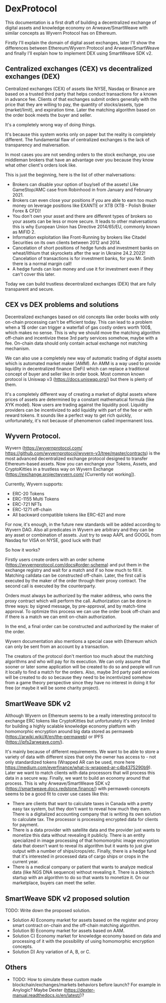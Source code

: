 # DexProtocol
This documentation is a first draft of building a decentralized exchange of digital assets and knowledge economy on Arweave/SmartWeave with similar concepts as Wyvern Protocol has on Ethereum.

Firstly I'll explain the domain of digital asset exchanges, later I'll show the differences between Ethereum/Wyvern Protocol and Arweave/SmartWeave and finally I'll explain how to implement DEX using SmartWeave SDK v2.

## Centralized exchanges (CEX) vs decentralized exchanges (DEX)
Centralized exchanges (CEX) of assets like NYSE, Nasdaq or Binance are based on a trusted third party that helps conduct transactions for a known in advance fee. Clients of that exchanges submit orders generally with the price that they are willing to pay, the quantity of stocks/assets, type (market/limit), and expiration time. Later the matching algorithm based on the order book meets the buyer and seller.

It's a completely wrong way of doing things.

It's because this system works only on paper but the reality is completely different. The fundamental flaw of centralized exchanges is the lack of transparency and malversation.

In most cases you are not sending orders to the stock exchange, you use middleman brokers that have an advantage over you because they know what other client's orders look like.

This is just the beginning, here is the list of other malversations:
- Brokers can disable your option of buy/sell of the assets! Like GameStop/AMC case from Robinhood in from January and February 2021.
- Brokers can even close your positions if you are able to earn too much money on leverage positions like EXANTE or XTB (XTB - Polish Broker Forex & CFD)!
- You don't own your asset and there are different types of brokers so your assets can be less or more secure. It leads to other malversations this is why European Union has Directive 2014/65/EU, commonly known as MiFID 2.
- Information exploitation like Front-Running by brokers like Citadel Securities on its own clients between 2012 and 2014.
- Cancelation of short positions of hedge funds and investment banks on wheat/lithium that skyrockets after the war in Ukraine 24.2.2022! Cancelation of transactions is for investment banks, for you Mr. Smith there is a normal margin call!
- A hedge funds can loan money and use it for investment even if they can't cover this later.

Today we can build trustless decentralized exchanges (DEX) that are fully transparent and secure.

## CEX vs DEX problems and solutions
Decentralized exchanges based on old concepts like order books with only on-chain processing can't be efficient today. This can lead to a problem when a 1$ order can trigger a waterfall of gas costly orders worth 100$, which makes no sense. This is why we should move the matching algorithm off-chain and incentivize these 3rd party services somehow, maybe with a fee. On-chain data should only contain actual exchange not matching mechanism.

We can also use a completely new way of automatic trading of digital assets which is automated market maker (AMM). An AMM is a way used to provide liquidity in decentralized finance (DeFi) which can replace a traditional concept of buyer and seller like in order book. Most common known protocol is Uniswap v3 (https://docs.uniswap.org/) but there is plenty of them.

It's a completely different way of creating a market of digital assets where prices of assets are determined by a constant mathematical formula (like XYK model). Now users are trading against the liquidity pool. Liquidity providers can be incentivized to add liquidity with part of the fee or with reward tokens. It sounds like a perfect way to get rich quickly, unfortunately, it's not because of phenomenon called impermanent loss.

## Wyvern Protocol.

Wyvern (https://wyvernprotocol.com/ https://github.com/wyvernprotocol/wyvern-v3/tree/master/contracts) is the most advanced decentralized exchange protocol designed to transfer Ethereum-based assets. Now you can exchange your Tokens, Assets, and CryptoKitties in a trustless way on Wyvern Exchange (https://exchange.projectwyvern.com/ [Currently not working]).

Currently, Wyvern supports:
- ERC-20 Tokens
- ERC-1155 Multi Tokens
- ERC-721 NFTs
- ERC-1271 off-chain
- All backward compatible tokens like ERC-621 and more

For now, it's enough, in the future new standards will be added according to Wyvern DAO. Also all predicates in Wyvern are arbitrary and they can be any asset or combination of assets. Just try to swap AAPL and GOOGL from Nasdaq for VISA on NYSE, good luck with that!

So how it works?

Firstly users create orders with an order scheme (https://wyvernprotocol.com/docs#order-schema) and put them in the exchange registry and wait for a match and if so how much to fill it. Matching calldata can be constructed off-chain. Later, the first call is executed by the maker of the order through their proxy contract. The second call is executed by the counterparty.

Orders must always be authorized by the maker address, who owns the proxy contract which will perform the call. Authorization can be done in three ways: by signed message, by pre-approval, and by match-time approval. To optimize this process we can use the order book off-chain and if there is a match we can emit on-chain authorization.

In the end, a final order can be constructed and authorized by the maker of the order.

Wyvern documentation also mentions a special case with Ethereum which can only be sent from an account by a transaction.

The creators of the protocol don't mention too much about the matching algorithms and who will pay for its execution. We can only assume that sooner or later some application will be created to do so and people will run it locally to find a match for the orders. Also, maybe 3rd party paid services will be created to do so because they need to be incentivized somehow from a game theory perspective since they have no interest in doing it for free (or maybe it will be some charity project).

## SmartWeave SDK v2
Although Wyvern on Ethereum seems to be a really interesting protocol to exchange ERC tokens like CryptoKitties but unfortunately it's very limited for building a highly scalable knowledge economy platform with homomorphic encryption around big data stored as permaweb (https://arwiki.wiki/#/en/the-permaweb) or IPFS (https://ipfs2arweave.com/).

It's mainly because of different requirements. We want to be able to store a variety of data with different sizes that only the owner has access to - not only standardized tokens (Wrapped AR can be used, more here https://medium.com/everfinance/what-is-wrapped-ar-c4b4375290b9). Later we want to match clients with data processors that will process this data in a secure way. Finally, we want to build an economy around that process. This is why Arweave/SmartWeave SDK v2 (https://smartweave.docs.redstone.finance/) with permaweb concepts seems to be a good fit to cover use cases like this:
- There are clients that want to calculate taxes in Canada with a pretty easy tax system, but they don't want to reveal how much they earn. There is a digitalized accounting company that is writing its own solution to calculate tax. The processor is processing encrypted data for clients for payment.
- There is a data provider with satellite data and the provider just wants to monetize this data without revealing it publicly. There is an entity specialized in image processing of that homomorphic image encryption data that doesn't want to reveal its algorithm but it wants to just give output with a number of ships/crops/etc. Finally, there is a hedge fund that it's interested in processed data of cargo ships or crops in the current year.
- There is a medical company or patient that wants to analyze medical data (like NGS DNA sequence) without revealing it. There is a biotech startup with an algorithm to do so that wants to monetize it. On our marketplace, buyers can meet the seller.

## SmartWeave SDK v2 proposed solution
TODO: Write down the proposed solution.
- Solution A) Economy market for assets based on the register and proxy smart contract on-chain and the off-chain matching algorithm.
- Solution B) Economy market for assets based on AAM.
- Solution C) Economy market for knowledge economy based on data and processing of it with the possibility of using homomorphic encryption concepts.
- Solution D) Any variation of A, B, or C.

## Others
- TODO: How to simulate these custom made blockchain/exchanges/markets behaviors before launch? For example in Anylogic? Maybe Dexter (https://dexter-manual.readthedocs.io/en/latest/)?
